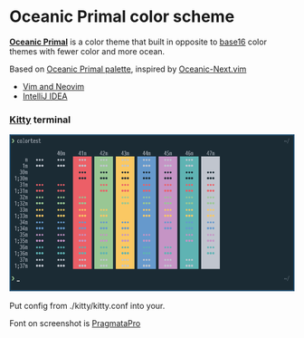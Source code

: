 # Oceanic Primal color scheme

[**Oceanic Primal**](https://barlog.li/projects/oceanic-primal) is a color theme that built in opposite to [base16](http://chriskempson.com/projects/base16/) color themes with fewer color and more ocean.

Based on [Oceanic Primal palette](https://github.com/oceanic-primal/palette), inspired by [Oceanic-Next.vim](https://github.com/mhartington/oceanic-next)

-   [Vim and Neovim](https://github.com/barlog-m/oceanic-primal-vim)
-   [IntelliJ IDEA](https://plugins.jetbrains.com/plugin/15141-oceanic-primal-theme)

### [Kitty](https://sw.kovidgoyal.net/kitty/) terminal

![Oceanic Primal Kitty Screenshot](oceanic-primal-kitty.png)

Put config from ./kitty/kitty.conf into your.

Font on screenshot is [PragmataPro](https://fsd.it/shop/fonts/pragmatapro/)
